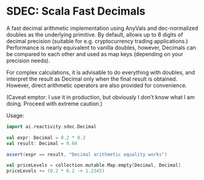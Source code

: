 # SDEC: Scala Fast Decimals

A fast decimal arithmetic implementation using AnyVals and dec-normalized doubles as the underlying primitive. 
By default, allows up to 8 digits of decimal precision (suitable for e.g. cryptocurrency trading applications.) 
Performance is nearly equivalent to vanilla doubles, however, Decimals can be compared to each other and used as map
keys (depending on your precision needs).

For complex calculations, it is advisable to do everything with doubles, and interpret the result as Decimal only 
when the final result is obtained. However, direct arithmetic operators are also provided for convenience.

(Caveat emptor: I use it in production, but obviously I don't know what I am doing. Proceed with extreme caution.)

Usage:

```scala
import ai.reactivity.sdec.Decimal

val expr: Decimal = 0.2 * 0.2
val result: Decimal = 0.04

assert(expr == result, "Decimal arithmetic equality works")

val priceLevels = collection.mutable.Map.empty[Decimal, Decimal]
priceLevels += (0.2 * 0.2 -> 1.2345) 
```